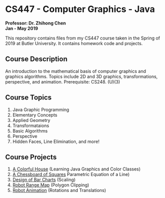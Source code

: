 # CS447 - Computer Graphics - Java
**Professor: Dr. Zhihong Chen** </br>
**Jan - May 2019**

This repository contains files from my CS447 course taken in the Spring of 2019 at Butler University. It contains homework code and projects.

## Course Description	
An introduction to the mathematical basis of computer graphics and graphics algorithms. Topics include 2D and 3D graphics, transformations, perspective, and animation. Prerequisite: CS248. (U)(3) 

## Course Topics
1. Java Graphic Programming
1. Elementary Concepts
1. Applied Geometry
1. Transformataions
1. Basic Algorithms
1. Perspective
1. Hidden Faces, Line Elimination, and more!

## Course Projects
1. [A Colorful House](https://github.com/RachelBurke/CS447/blob/master/Projects/Project1/ProjHouse.pdf) (Learning Java Graphics and Color Classes)
1. [A Chessboard of Squares](https://github.com/RachelBurke/CS447/blob/master/Projects/Project2/Projsquares.pdf) Parametric Equation of a Line)
1. [Design of Bar Charts](https://github.com/RachelBurke/CS447/blob/master/Projects/Project3/JavaP2BarChart.pdf) (Scaling)
1. [Robot Range Map](https://github.com/RachelBurke/CS447/blob/master/Projects/Project4/RangeMAPY2019.pdf) (Polygon Clipping)
1. [Robot Animation](https://github.com/RachelBurke/CS447/blob/master/Projects/Project5/robotproject.pdf)
 (Rotations and Translations)
